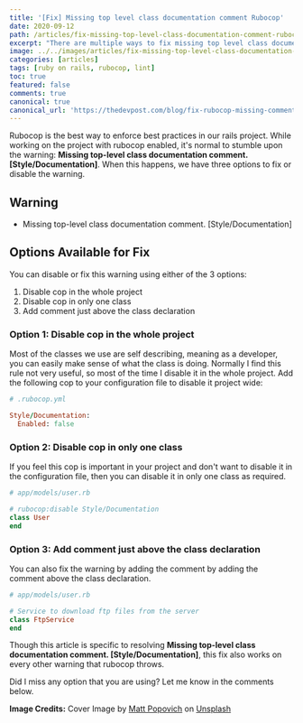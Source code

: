 ```yaml
---
title: '[Fix] Missing top level class documentation comment Rubocop'
date: 2020-09-12
path: /articles/fix-missing-top-level-class-documentation-comment-rubocop/
excerpt: "There are multiple ways to fix missing top level class documentation comment in Rubocop. You can disable it in your whole app with by disabling cop in the whole project, disable it in one class or just add a comment above the class declaration."
image: ../../images/articles/fix-missing-top-level-class-documentation-comment-rubocop.webp
categories: [articles]
tags: [ruby on rails, rubocop, lint]
toc: true
featured: false
comments: true
canonical: true
canonical_url: 'https://thedevpost.com/blog/fix-rubocop-missing-comment/'
---
```


Rubocop is the best way to enforce best practices in our rails project. While working on the project with rubocop enabled, it's normal to stumble upon the warning: **Missing top-level class documentation comment. [Style/Documentation]**. When this happens, we have three options to fix or disable the warning.

## Warning

- Missing top-level class documentation comment. [Style/Documentation]

## Options Available for Fix

You can disable or fix this warning using either of the 3 options:

1. Disable cop in the whole project
2. Disable cop in only one class
3. Add comment just above the class declaration

### Option 1: Disable cop in the whole project

Most of the classes we use are self describing, meaning as a developer, you can easily make sense of what the class is doing. Normally I find this rule not very useful, so most of the time I disable it in the whole project. Add the following cop to your configuration file to disable it project wide:

```ruby
# .rubocop.yml

Style/Documentation:
  Enabled: false
```

### Option 2: Disable cop in only one class

If you feel this cop is important in your project and don't want to disable it in the configuration file, then you can disable it in only one class as required.

```ruby
# app/models/user.rb

# rubocop:disable Style/Documentation
class User
end
```

### Option 3: Add comment just above the class declaration

You can also fix the warning by adding the comment by adding the comment above the class declaration.

```ruby
# app/models/user.rb

# Service to download ftp files from the server
class FtpService
end
```

Though this article is specific to resolving **Missing top-level class documentation comment. [Style/Documentation]**, this fix also works on every other warning that rubocop throws.

Did I miss any option that you are using? Let me know in the comments below.

**Image Credits:** Cover Image by <a href="https://unsplash.com/@mattpopovich?utm_source=unsplash&amp;utm_medium=referral&amp;utm_content=creditCopyText" target="_blank">Matt Popovich</a> on <a href="https://unsplash.com/s/photos/cop?utm_source=unsplash&amp;utm_medium=referral&amp;utm_content=creditCopyText" target="_blank">Unsplash</a>
